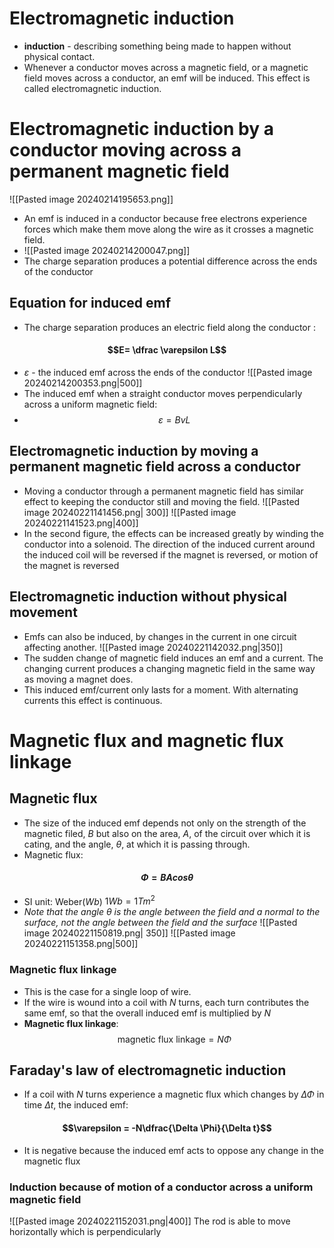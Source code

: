 # Electromagnetic induction
- **induction** - describing something being made to happen without physical contact. 
- Whenever a conductor moves across a magnetic field, or a magnetic field moves across a conductor, an emf will be induced. This effect is called electromagnetic induction. 
# Electromagnetic induction by a conductor moving across a permanent magnetic field
![[Pasted image 20240214195653.png]]

- An emf is induced in a conductor because free electrons experience forces which make them move along the wire as it crosses a magnetic field. 
- ![[Pasted image 20240214200047.png]]
- The charge separation produces a potential difference across the ends of the conductor
## Equation for induced emf 
- The charge separation produces an electric field along the conductor :
#### $$E= \dfrac \varepsilon L$$
- $\varepsilon$ - the induced emf across the ends of the conductor
![[Pasted image 20240214200353.png|500]]
- The induced emf when a straight conductor moves perpendicularly across a uniform magnetic field:
- $$\varepsilon = BvL$$
## Electromagnetic induction by moving a permanent magnetic field across a conductor
- Moving a conductor through a permanent magnetic field has similar effect to keeping the conductor still and moving the field. 
![[Pasted image 20240221141456.png| 300]]
![[Pasted image 20240221141523.png|400]]
- In the second figure, the effects can be increased greatly by winding the conductor into a solenoid. The direction of the induced current around the induced coil will be reversed if the magnet is reversed, or motion of the magnet is reversed
## Electromagnetic induction without physical movement
- Emfs can also be induced, by changes in the current in one circuit affecting another. 
![[Pasted image 20240221142032.png|350]]
- The sudden change of magnetic field induces an emf and a current. The changing current produces a changing magnetic field in the same way as moving a magnet does. 
- This induced emf/current only lasts for a moment. With alternating currents this effect is continuous. 
# Magnetic flux and magnetic flux linkage
## Magnetic flux
- The size of the induced emf depends not only on the strength of the magnetic filed, $B$ but also on the area, $A$, of the circuit over which it is cating, and the angle, $\theta$, at which it is passing through. 
- Magnetic flux:
#### $$\Phi = BA cos\theta$$
- SI unit: Weber($Wb$) $1Wb = 1Tm^2$
- *Note that the angle $\theta$ is the angle between the field and a normal to the surface, not the angle between the field and the surface*
![[Pasted image 20240221150819.png| 350]]
![[Pasted image 20240221151358.png|500]]
### Magnetic flux linkage
- This is the case for a single loop of wire. 
- If the wire is wound into a coil with $N$ turns, each turn contributes the same emf, so that the overall induced emf is multiplied by $N$
- **Magnetic flux linkage**:
$$\text{magnetic flux linkage} = N \Phi$$
## Faraday's law of electromagnetic induction
- If a coil with $N$ turns experience a magnetic flux which changes by $\Delta \Phi$ in time $\Delta t$, the induced emf:
#### $$\varepsilon = -N\dfrac{\Delta \Phi}{\Delta t}$$
- It is negative because the induced emf acts to oppose any change in the magnetic flux
### Induction because of motion of a conductor across a uniform magnetic field
![[Pasted image 20240221152031.png|400]]
The rod is able to move horizontally which is perpendicularly 